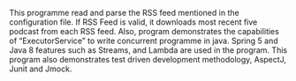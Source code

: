 This programme read and parse the RSS feed mentioned in the configuration file. If RSS Feed is valid, it downloads most recent five podcast
from each RSS feed. Also, program demonstrates the capabilities of “ExecutorService” to write concurrent programme in java. 
Spring 5 and Java 8 features such as Streams, and Lambda are used in the program. This program also demonstrates test driven 
development methodology, AspectJ, Junit and Jmock. 
